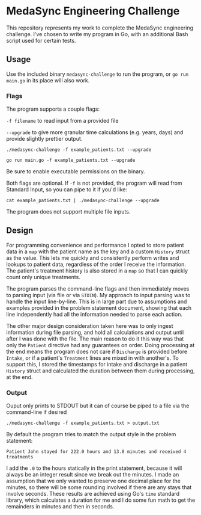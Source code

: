 # MedaSync Engineering Challenge
This repository represents my work to complete the MedaSync engineering challenge. I've chosen to write my program in Go, with an additional Bash script used for certain tests.

## Usage
Use the included binary `medasync-challenge` to run the program, or `go run main.go` in its place will also work.

### Flags
The program supports a couple flags:

`-f filename` to read input from a provided file

`--upgrade` to give more granular time calculations (e.g. years, days) and provide slightly prettier output.

```
./medasync-challenge -f example_patients.txt --upgrade
```

```
go run main.go -f example_patients.txt --upgrade
```

Be sure to enable executable permissions on the binary.

Both flags are optional. If `-f` is not provided, the program will read from Standard Input, so you can pipe to it if you'd like:

```
cat example_patients.txt | ./medasync-challenge --upgrade
```

The program does not support multiple file inputs.

## Design
For programming convenience and performance I opted to store patient data in a `map` with the patient name as the key and a custom `History` struct as the value. This lets me quickly and consistently perform writes and lookups to patient data, regardless of the order I receive the information. The patient's treatment history is also stored in a `map` so that I can quickly count only unique treatments.

The program parses the command-line flags and then immediately moves to parsing input (via file or via `STDIN`). My approach to input parsing was to handle the input line-by-line. This is in large part due to assumptions and examples provided in the problem statement document, showing that each line independently had all the information needed to parse each action. 

The other major design consideration taken here was to only ingest information during file parsing, and hold all calculations and output until after I was done with the file. The main reason to do it this way was that only the `Patient` directive had any guarantees on order. Doing processing at the end means the program does not care if `Discharge` is provided before `Intake`, or if a patient's `Treatment` lines are mixed in with another's. To support this, I stored the timestamps for intake and discharge in a patient `History` struct and calculated the duration between them during processing, at the end.

### Output
Ouput only prints to STDOUT but it can of course be piped to a file via the command-line if desired
```
./medasync-challenge -f example_patients.txt > output.txt
```
By default the program tries to match the output style in the problem statement:
```
Patient John stayed for 222.0 hours and 13.0 minutes and received 4 treatments
```
I add the `.0` to the hours statically in the print statement, because it will always be an integer result since we break out the minutes. I made an assumption that we only wanted to preserve one decimal place for the minutes, so there will be some rounding involved if there are any stays that involve seconds. These results are achieved using Go's `time` standard library, which calculates a duration for me and I do some fun math to get the remainders in minutes and then in seconds.

